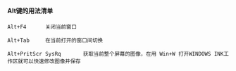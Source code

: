 #### Alt键的用法清单

```
Alt+F4		关闭当前窗口
```

```
Alt+Tab		在当前打开的窗口间切换
```

```
Alt+PritScr SysRq		获取当前整个屏幕的图像，在用 Win+W 打开WINDOWS INK工作区就可以快速修改图像并保存
```

